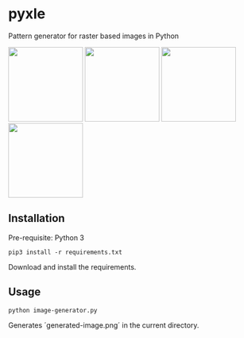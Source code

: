 # pyxle

Pattern generator for raster based images in Python

<img src="https://raw.githubusercontent.com/va-li/pyxle/master/snapshots/2019-12-19_021819.png" width="150"> <img src="https://raw.githubusercontent.com/va-li/pyxle/master/snapshots/2019-12-19_233812.png" width="150"> <img src="https://raw.githubusercontent.com/va-li/pyxle/master/snapshots/2019-12-23_233318.png" width="150"> <img src="https://raw.githubusercontent.com/va-li/pyxle/master/snapshots/2020-04-02_224843.png" width="150">

## Installation

Pre-requisite: Python 3

```shell
pip3 install -r requirements.txt
```

Download and install the requirements.

## Usage

```shell
python image-generator.py
```
Generates ´generated-image.png´ in the current directory.
